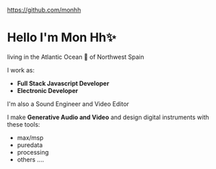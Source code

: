 https://github.com/monhh

# Hello I'm Mon Hh✨
living in the Atlantic Ocean 🌊 of Northwest Spain

I work as:
- **Full Stack Javascript Developer** 
- **Electronic Developer**

I'm also a Sound Engineer and Video Editor

I make **Generative Audio and Video** and design digital instruments with these tools:
- max/msp
- puredata
- processing
- others ....